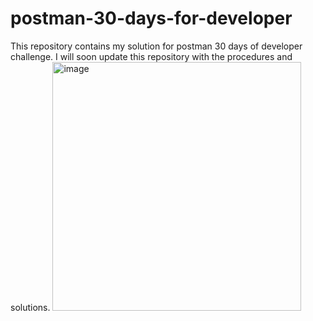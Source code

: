 # postman-30-days-for-developer
This repository contains my solution for postman 30 days of developer challenge.
I will soon update this repository with the procedures and solutions.
<img width="398" height="398" alt="image" src="https://github.com/user-attachments/assets/dc03b67e-8a8f-4733-b816-650cdf58ea4c" />

